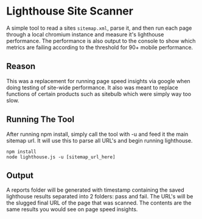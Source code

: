 # Lighthouse Site Scanner
A simple tool to read a sites `sitemap.xml`, parse it, and then run each page through a local chromium instance and measure it's lighthouse performance. The performance is also output to the console to show which metrics are failing according to the threshold for 90+ mobile performance.

## Reason
This was a replacement for running page speed insights via google when doing testing of site-wide performance. It also was meant to replace functions of certain products such as sitebulb which were simply way too slow.

## Running The Tool
After running npm install, simply call the tool with -u and feed it the main sitemap url. It will use this to parse all URL's and begin running lighthouse.
```
npm install
node lighthouse.js -u [sitemap_url_here]
```

## Output
A reports folder will be generated with timestamp containing the saved lighthouse results separated into 2 folders: pass and fail. The URL's will be the slugged final URL of the page that was scanned. The contents are the same results you would see on page speed insights.
